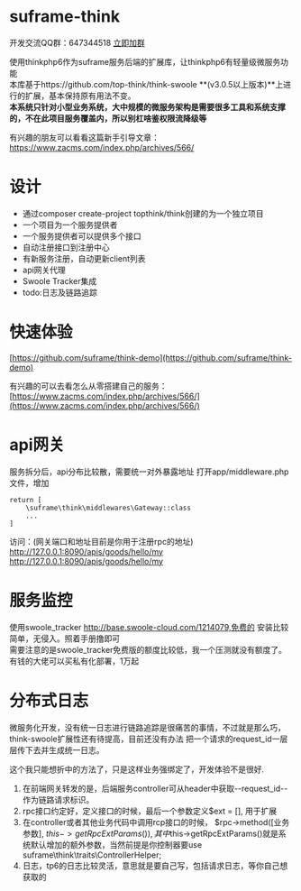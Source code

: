 # suframe-think
开发交流QQ群：647344518   [立即加群](http://shang.qq.com/wpa/qunwpa?idkey=83a58116f995c9f83af6dc2b4ea372e38397349c8f1973d8c9827e4ae4d9f50e)

使用thinkphp6作为suframe服务后端的扩展库，让thinkphp6有轻量级微服务功能    
本库基于https://github.com/top-think/think-swoole **(v3.0.5以上版本)**上进行的扩展，基本保持原有用法不变。   
**本系统只针对小型业务系统，大中规模的微服务架构是需要很多工具和系统支撑的，不在此项目服务覆盖内，所以别杠啥鉴权限流降级等**


有兴趣的朋友可以看看这篇新手引导文章：https://www.zacms.com/index.php/archives/566/

# 设计
- 通过composer create-project topthink/think创建的为一个独立项目
- 一个项目为一个服务提供者
- 一个服务提供者可以提供多个接口
- 自动注册接口到注册中心
- 有新服务注册，自动更新client列表
- api网关代理
- Swoole Tracker集成
- todo:日志及链路追踪

# 快速体验

[https://github.com/suframe/think-demo](https://github.com/suframe/think-demo)

有兴趣的可以去看怎么从零搭建自己的服务：[https://www.zacms.com/index.php/archives/566/](https://www.zacms.com/index.php/archives/566/)

# api网关
服务拆分后，api分布比较散，需要统一对外暴露地址
打开app/middleware.php文件，增加
```
return [
    \suframe\think\middlewares\Gateway::class
    ...
]
```
访问：(网关端口和地址目前是你用于注册rpc的地址)
http://127.0.0.1:8090/apis/goods/hello/my
http://127.0.0.1:8090/apis/goods/hello/my

# 服务监控
使用swoole_tracker http://base.swoole-cloud.com/1214079,免费的
安装比较简单，无侵入。照着手册撸即可   
需要注意的是swoole_tracker免费版的额度比较低，我一个压测就没有额度了。有钱的大佬可以买私有化部署，1万起

# 分布式日志
微服务化开发，没有统一日志进行链路追踪是很痛苦的事情，不过就是那么巧，think-swoole扩展性还有待提高，目前还没有办法
把一个请求的request_id一层层传下去并生成统一日志。 

这个我只能想折中的方法了，只是这样业务强绑定了，开发体验不是很好.

1. 在前端网关转发的是，后端服务controller可从header中获取--request_id-- 作为链路请求标识。
2. rpc接口约定好，定义接口的时候，最后一个参数定义$ext = [], 用于扩展 
3. 在controller或者其他业务代码中调用rcp接口的时候， $rpc->method([业务参数], $this->getRpcExtParams()), 其中$this->getRpcExtParams()就是系统默认增加的额外参数，当然前提是你控制器要use suframe\think\traits\ControllerHelper;
4. 日志，tp6的日志比较灵活，意思就是要自己写，包括请求日志，等你自己想获取的














